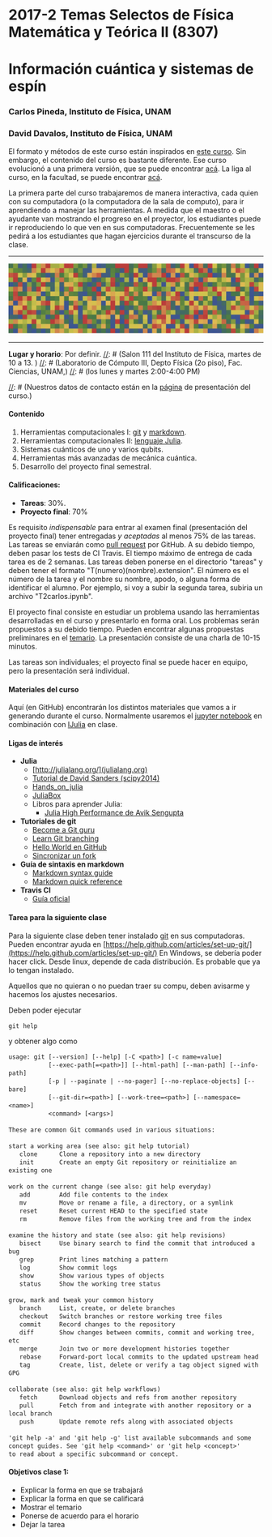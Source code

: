# 2017-2 Temas Selectos de Física Matemática y Teórica II (8307)
# Información cuántica y sistemas de espín

### Carlos Pineda, Instituto de Física, UNAM
### David Davalos, Instituto de Física, UNAM
El formato y métodos de este curso están inspirados en [este curso](https://github.com/lbenet/2016-2_TSFisicaComputacional). Sin embargo, el contenido del curso es bastante diferente. Ese curso evolucionó a una primera versión, que se puede encontrar [acá](https://github.com/carlospgmat03/2017-1_TS_Pineda). La liga al curso, en la facultad, se puede encontrar [acá](http://www.fciencias.unam.mx/docencia/horarios/detalles/280355).

La primera parte del curso trabajaremos de manera interactiva, cada quien con su computadora (o la computadora de la sala de computo), para ir aprendiendo a manejar las herramientas. A medida que el maestro o el ayudante van mostrando el progreso en el proyector, los estudiantes puede ir reproduciendo lo que ven en sus computadoras. Frecuentemente se les pedirá a los estudiantes que hagan ejercicios durante el transcurso de la clase. 

---

![A random matrix](images/random.jpg)

---

[//]: # (This may be the most platform independent comment)



**Lugar y horario**:
Por definir. 
[//]: # (Salon 111 del Instituto de Física, martes de 10 a 13. )
[//]: # (Laboratorio de Cómputo III, Depto Física (2o piso), Fac. Ciencias, UNAM,)
[//]: # (los lunes y martes 2:00-4:00 PM)

[//]: # (Nuestros datos de contacto están en la [página](http://www.fciencias.unam.mx/docencia/horarios/presentacion/274767) de presentación del curso.)


#### Contenido
1. Herramientas computacionales I: [git](https://www.atlassian.com/git/tutorials/) y [markdown](https://confluence.atlassian.com/display/STASH/Markdown+syntax+guide).
2. Herramientas computacionales II: [lenguaje Julia](http://julialang.org).
3. Sistemas cuánticos de uno y varios qubits.
4. Herramientas más avanzadas de mecánica cuántica.
5. Desarrollo del proyecto final semestral.


#### Calificaciones:
- **Tareas**: 30%.
- **Proyecto final**: 70%

Es requisito *indispensable* para entrar al examen final (presentación del
proyecto final) tener entregadas *y aceptadas* al menos 75% de las tareas. Las
tareas se enviarán como [pull
request](https://help.github.com/articles/using-pull-requests/) por GitHub. A
su debido tiempo, deben pasar los tests de CI Travis. El tiempo máximo de
entrega de cada tarea es de 2 semanas. Las tareas deben ponerse en el
directorio "tareas" y deben tener el formato "T(numero)(nombre).extension".
El número es el número de la tarea y el nombre su nombre, apodo, o alguna forma
de identificar el alumno. Por ejemplo, si voy a subir la segunda tarea, subiria
un archivo "T2carlos.ipynb".

El proyecto final consiste en estudiar un problema usando las 
herramientas desarrolladas en el curso y presentarlo en forma oral. Los
problemas serán propuestos a su debido tiempo. Pueden encontrar algunas
propuestas preliminares en el [temario](temario.md). La presentación consiste
de una charla de 10-15 minutos.

Las tareas son individuales; el proyecto final se puede hacer en equipo, pero
la presentación será individual. 


#### Materiales del curso

Aquí (en GitHub) encontrarán los distintos materiales que vamos a ir generando
durante el curso. Normalmente usaremos el [jupyter notebook](http://jupyter.org)
en combinación con [IJulia](https://github.com/JuliaLang/IJulia.jl) en clase.


#### Ligas de interés
- **Julia**
	- [http://julialang.org/](julialang.org)
	- [Tutorial de David Sanders (scipy2014)](https://github.com/dpsanders/scipy_2014_julia/blob/master/Introduction%20to%20Julia.ipynb)
	- [Hands_on_julia](https://github.com/dpsanders/hands_on_julia)
	- [JuliaBox](juliabox.org)
	- Libros para aprender Julia: 
		- [Julia High Performance de Avik Sengupta](https://www.packtpub.com/application-development/julia-high-performance)
- **Tutoriales de git**
	- [Become a Git guru](https://www.atlassian.com/git/tutorials/)
	- [Learn Git branching](http://pcottle.github.io/learnGitBranching)
	- [Hello World en GitHub](https://guides.github.com/activities/hello-world/)
	- [Sincronizar un fork](https://help.github.com/articles/syncing-a-fork/)
- **Guía de sintaxis en markdown**
	- [Markdown syntax guide](https://confluence.atlassian.com/display/STASH/Markdown+syntax+guide)
	- [Markdown quick reference](https://en.support.wordpress.com/markdown-quick-reference/)
- **Travis CI**
	- [Guía oficial](https://docs.travis-ci.com/)


#### Tarea para la siguiente clase

Para la siguiente clase deben tener instalado [git](https://git-scm.com/downloads)
en sus computadoras. Pueden encontrar ayuda en 
[https://help.github.com/articles/set-up-git/](https://help.github.com/articles/set-up-git/)
En Windows, se debería poder hacer click. Desde linux, depende 
de cada distribución. Es probable que ya lo tengan instalado. 

Aquellos que no quieran o no puedan traer su compu, deben avisarme y hacemos los ajustes necesarios. 


Deben poder ejecutar 
~~~~
git help
~~~~
y obtener algo como
~~~~
usage: git [--version] [--help] [-C <path>] [-c name=value]
           [--exec-path[=<path>]] [--html-path] [--man-path] [--info-path]
           [-p | --paginate | --no-pager] [--no-replace-objects] [--bare]
           [--git-dir=<path>] [--work-tree=<path>] [--namespace=<name>]
           <command> [<args>]

These are common Git commands used in various situations:

start a working area (see also: git help tutorial)
   clone      Clone a repository into a new directory
   init       Create an empty Git repository or reinitialize an existing one

work on the current change (see also: git help everyday)
   add        Add file contents to the index
   mv         Move or rename a file, a directory, or a symlink
   reset      Reset current HEAD to the specified state
   rm         Remove files from the working tree and from the index

examine the history and state (see also: git help revisions)
   bisect     Use binary search to find the commit that introduced a bug
   grep       Print lines matching a pattern
   log        Show commit logs
   show       Show various types of objects
   status     Show the working tree status

grow, mark and tweak your common history
   branch     List, create, or delete branches
   checkout   Switch branches or restore working tree files
   commit     Record changes to the repository
   diff       Show changes between commits, commit and working tree, etc
   merge      Join two or more development histories together
   rebase     Forward-port local commits to the updated upstream head
   tag        Create, list, delete or verify a tag object signed with GPG

collaborate (see also: git help workflows)
   fetch      Download objects and refs from another repository
   pull       Fetch from and integrate with another repository or a local branch
   push       Update remote refs along with associated objects

'git help -a' and 'git help -g' list available subcommands and some
concept guides. See 'git help <command>' or 'git help <concept>'
to read about a specific subcommand or concept.
~~~~

#### Objetivos clase 1:

- Explicar la forma en que se trabajará
- Explicar la forma en que se calificará
- Mostrar el temario
- Ponerse de acuerdo para el horario
- Dejar la tarea

